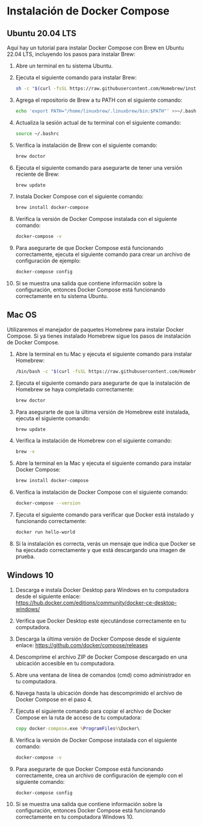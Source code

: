 # Instalación de Docker Compose

## Ubuntu 20.04 LTS

Aquí hay un tutorial para instalar Docker Compose con Brew en Ubuntu 22.04 LTS, incluyendo los pasos para instalar Brew:

1. Abre un terminal en tu sistema Ubuntu.
2. Ejecuta el siguiente comando para instalar Brew:

    ```bash
    sh -c "$(curl -fsSL https://raw.githubusercontent.com/Homebrew/install/master/install.sh)"
    ```

3. Agrega el repositorio de Brew a tu PATH con el siguiente comando:

    ```bash
    echo 'export PATH="/home/linuxbrew/.linuxbrew/bin:$PATH"' >>~/.bashrc
    ```

4. Actualiza la sesión actual de tu terminal con el siguiente comando:

    ```bash
    source ~/.bashrc
    ```

5. Verifica la instalación de Brew con el siguiente comando:

    ```bash
    brew doctor
    ```

6. Ejecuta el siguiente comando para asegurarte de tener una versión reciente de Brew:

    ```bash
    brew update
    ```

7. Instala Docker Compose con el siguiente comando:

    ```bash
    brew install docker-compose
    ```

8. Verifica la versión de Docker Compose instalada con el siguiente comando:

    ```bash
    docker-compose -v
    ```

9. Para asegurarte de que Docker Compose está funcionando correctamente, ejecuta el siguiente comando para crear un archivo de configuración de ejemplo:

    ```bash
    docker-compose config
    ```

10. Si se muestra una salida que contiene información sobre la configuración, entonces Docker Compose está funcionando correctamente en tu sistema Ubuntu.

##  Mac OS

Utilizaremos el manejador de paquetes Homebrew para instalar Docker Compose.
Si ya tienes instalado Homebrew sigue los pasos de instalación de Docker Compose.

1. Abre la terminal en tu Mac y ejecuta el siguiente comando para instalar Homebrew:

    ```bash
    /bin/bash -c "$(curl -fsSL https://raw.githubusercontent.com/Homebrew/install/master/install.sh)"
    ```

2. Ejecuta el siguiente comando para asegurarte de que la instalación de Homebrew se haya completado correctamente:

    ```bash
    brew doctor
    ```

3. Para asegurarte de que la última versión de Homebrew esté instalada, ejecuta el siguiente comando:

    ```bash
    brew update
    ```

4. Verifica la instalación de Homebrew con el siguiente comando:

    ```bash
    brew -v
    ```

5. Abre la terminal en la Mac y ejecuta el siguiente comando para instalar Docker Compose:

    ```bash
    brew install docker-compose
    ```

6. Verifica la instalación de Docker Compose con el siguiente comando:

    ```bash
    docker-compose --version
    ```

7. Ejecuta el siguiente comando para verificar que Docker está instalado y funcionando correctamente:

    ```bash
    docker run hello-world
    ```

8. Si la instalación es correcta, verás un mensaje que indica que Docker se ha ejecutado correctamente y que está descargando una imagen de prueba.

## Windows 10

1. Descarga e instala Docker Desktop para Windows en tu computadora desde el siguiente enlace: https://hub.docker.com/editions/community/docker-ce-desktop-windows/

2. Verifica que Docker Desktop esté ejecutándose correctamente en tu computadora.

3. Descarga la última versión de Docker Compose desde el siguiente enlace: https://github.com/docker/compose/releases

4. Descomprime el archivo ZIP de Docker Compose descargado en una ubicación accesible en tu computadora.

5. Abre una ventana de línea de comandos (cmd) como administrador en tu computadora.

6. Navega hasta la ubicación donde has descomprimido el archivo de Docker Compose en el paso 4.

7. Ejecuta el siguiente comando para copiar el archivo de Docker Compose en la ruta de acceso de tu computadora:

    ```cmd
    copy docker-compose.exe %ProgramFiles%\Docker\
    ```

8. Verifica la versión de Docker Compose instalada con el siguiente comando:

    ```cmd
    docker-compose -v
    ```

9. Para asegurarte de que Docker Compose está funcionando correctamente, crea un archivo de configuración de ejemplo con el siguiente comando:

    ```bash
    docker-compose config
    ```

10. Si se muestra una salida que contiene información sobre la configuración, entonces Docker Compose está funcionando correctamente en tu computadora Windows 10.
